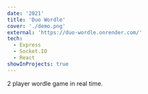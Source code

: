```yaml
---
date: '2021'
title: 'Duo Wordle'
cover: './demo.png'
external: 'https://duo-wordle.onrender.com/'
tech:
  - Express
  - Socket.IO
  - React
showInProjects: true
---
```


2 player wordle game in real time.
